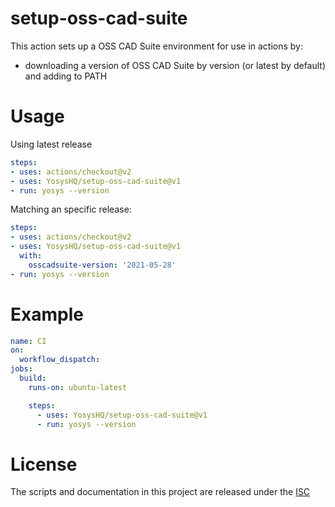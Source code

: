 # setup-oss-cad-suite

This action sets up a OSS CAD Suite environment for use in actions by:

- downloading a version of OSS CAD Suite by version (or latest by default) and adding to PATH

# Usage

Using latest release
```yaml
steps:
- uses: actions/checkout@v2
- uses: YosysHQ/setup-oss-cad-suite@v1
- run: yosys --version
```

Matching an specific release:
```yaml
steps:
- uses: actions/checkout@v2
- uses: YosysHQ/setup-oss-cad-suite@v1
  with:
    osscadsuite-version: '2021-05-28'
- run: yosys --version
```

# Example

```yaml
name: CI
on:
  workflow_dispatch:
jobs:
  build:
    runs-on: ubuntu-latest

    steps:
      - uses: YosysHQ/setup-oss-cad-suite@v1
      - run: yosys --version
```

# License

The scripts and documentation in this project are released under the [ISC](COPYING)
